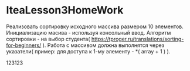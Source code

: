 # IteaLesson3HomeWork

Реализовать сортировку исходного массива размером 10 элементов. 
Инициализацию масива - используя консольный ввод.
Алгоритм сортировки - на выбор студента( https://tproger.ru/translations/sorting-for-beginners/ ).
Работа с массивом должна выполнятся через указатели( пример: для доступа к 1-му элементу - *( array + 1 ) ).

123123